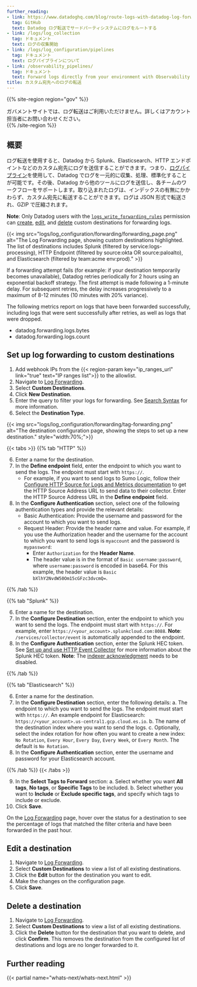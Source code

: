 ```yaml
---
further_reading:
- link: https://www.datadoghq.com/blog/route-logs-with-datadog-log-forwarding/
  tag: GitHub
  text: Datadog ログ転送でサードパーティシステムにログをルートする
- link: /logs/log_collection
  tag: ドキュメント
  text: ログの収集開始
- link: /logs/log_configuration/pipelines
  tag: ドキュメント
  text: ログパイプラインについて
- link: /observability_pipelines/
  tag: ドキュメント
  text: Forward logs directly from your environment with Observability Pipelines
title: カスタム宛先へのログの転送
---
```


{{% site-region region="gov" %}}
<div class="alert alert-warning">
ガバメントサイトでは、ログ転送はご利用いただけません。詳しくはアカウント担当者にお問い合わせください。
</div>
{{% /site-region %}}

## 概要

ログ転送を使用すると、Datadog から Splunk、Elasticsearch、HTTP エンドポイントなどのカスタム宛先にログを送信することができます。つまり、[ログパイプライン][1]を使用して、Datadog でログを一元的に収集、処理、標準化することが可能です。その後、Datadog から他のツールにログを送信し、各チームのワークフローをサポートします。取り込まれたログは、インデックスの有無にかかわらず、カスタム宛先に転送することができます。ログは JSON 形式で転送され、GZIP で圧縮されます。

**Note**: Only Datadog users with the [`logs_write_forwarding_rules`][2] permission can [create][6], [edit][7], and [delete][8] custom destinations for forwarding logs.

{{< img src="logs/log_configuration/forwarding/forwarding_page.png" alt="The Log Forwarding page, showing custom destinations highlighted. The list of destinations includes Splunk (filtered by service:logs-processing), HTTP Endpoint (filtered by source:okta OR source:paloalto), and Elasticsearch (filtered by team:acme env:prod)." >}}

If a forwarding attempt fails (for example: if your destination temporarily becomes unavailable), Datadog retries periodically for 2 hours using an exponential backoff strategy. The first attempt is made following a 1-minute delay. For subsequent retries, the delay increases progressively to a maximum of 8-12 minutes (10 minutes with 20% variance).

The following metrics report on logs that have been forwarded successfully, including logs that were sent successfully after retries, as well as logs that were dropped.

- datadog.forwarding.logs.bytes
- datadog.forwarding.logs.count


## Set up log forwarding to custom destinations

1. Add webhook IPs from the {{< region-param key="ip_ranges_url" link="true" text="IP ranges list">}} to the allowlist.
2. Navigate to [Log Forwarding][4].
3. Select **Custom Destinations**.
4. Click **New Destination**.
5. Enter the query to filter your logs for forwarding. See [Search Syntax][5] for more information.
6. Select the **Destination Type**.

{{< img src="logs/log_configuration/forwarding/tag-forwarding.png" alt="The destination configuration page, showing the steps to set up a new destination." style="width:70%;">}}

{{< tabs >}}
{{% tab "HTTP" %}}

6. Enter a name for the destination.
7. In the **Define endpoint** field, enter the endpoint to which you want to send the logs. The endpoint must start with `https://`.
    - For example, if you want to send logs to Sumo Logic, follow their [Configure HTTP Source for Logs and Metrics documentation][1] to get the HTTP Source Address URL to send data to their collector. Enter the HTTP Source Address URL in the **Define endpoint** field.
8. In the **Configure Authentication** section, select one of the following authentication types and provide the relevant details:
    - Basic Authentication: Provide the username and password for the account to which you want to send logs.
    - Request Header: Provide the header name and value. For example, if you use the Authorization header and the username for the account to which you want to send logs is `myaccount` and the password is `mypassword`:
        - Enter `Authorization` for the **Header Name**.
        - The header value is in the format of `Basic username:password`, where `username:password` is encoded in base64. For this example, the header value is `Basic bXlhY2NvdW50Om15cGFzc3dvcmQ=`.

[1]: https://help.sumologic.com/docs/send-data/hosted-collectors/http-source/logs-metrics/
{{% /tab %}}

{{% tab "Splunk" %}}

6. Enter a name for the destination.
7. In the **Configure Destination** section, enter the endpoint to which you want to send the logs. The endpoint must start with `https://`. For example, enter `https://<your_account>.splunkcloud.com:8088`.
    **Note**: `/services/collector/event` is automatically appended to the endpoint.
8. In the **Configure Authentication** section, enter the Splunk HEC token. See [Set up and use HTTP Event Collector][1] for more information about the Splunk HEC token.
    **Note**: The [indexer acknowledgment][2] needs to be disabled.

[1]: https://docs.splunk.com/Documentation/Splunk/9.0.1/Data/UsetheHTTPEventCollector
[2]: https://docs.splunk.com/Documentation/Splunk/9.0.3/Data/AboutHECIDXAck
{{% /tab %}}

{{% tab "Elasticsearch" %}}

6. Enter a name for the destination.
7. In the **Configure Destination** section, enter the following details:
    a. The endpoint to which you want to send the logs. The endpoint must start with `https://`. An example endpoint for Elasticsearch: `https://<your_account>.us-central1.gcp.cloud.es.io`.
    b. The name of the destination index where you want to send the logs.
    c. Optionally, select the index rotation for how often you want to create a new index: `No Rotation`, `Every Hour`, `Every Day`, `Every Week`, or `Every Month`. The default is `No Rotation`.
8. In the **Configure Authentication** section, enter the username and password for your Elasticsearch account.

{{% /tab %}}
{{< /tabs >}}

9. In the **Select Tags to Forward** section:
  a. Select whether you want **All tags**, **No tags**, or **Specific Tags** to be included.
  b. Select whether you want to **Include** or **Exclude specific tags**, and specify which tags to include or exclude.
10. Click **Save**.

On the [Log Forwarding][4] page, hover over the status for a destination to see the percentage of logs that matched the filter criteria and have been forwarded in the past hour.

## Edit a destination
1. Navigate to [Log Forwarding][4].
2. Select **Custom Destinations** to view a list of all existing destinations.
3. Click the **Edit** button for the destination you want to edit.
4. Make the changes on the configuration page.
5. Click **Save**.

## Delete a destination
1. Navigate to [Log Forwarding][4].
2. Select **Custom Destinations** to view a list of all existing destinations.
3. Click the **Delete** button for the destination that you want to delete, and click **Confirm**. This removes the destination from the configured list of destinations and logs are no longer forwarded to it.

## Further reading

{{< partial name="whats-next/whats-next.html" >}}

[1]: /ja/logs/log_configuration/pipelines/
[2]: /ja/account_management/rbac/permissions/?tab=ui#log-management
[4]: https://app.datadoghq.com/logs/pipelines/log-forwarding/custom-destinations
[5]: /ja/logs/explorer/search_syntax/
[6]: /ja/logs/log_configuration/forwarding_custom_destinations#set-up-log-forwarding-to-custom-destinations
[7]: /ja/logs/log_configuration/forwarding_custom_destinations#edit-a-destination
[8]: /ja/logs/log_configuration/forwarding_custom_destinations#delete-a-destination

